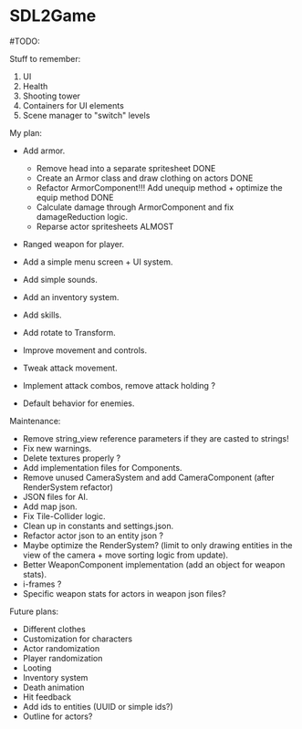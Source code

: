 # SDL2Game

#TODO:

Stuff to remember:
1. UI
2. Health
3. Shooting tower
4. Containers for UI elements
5. Scene manager to "switch" levels

My plan:
- Add armor.
	* Remove head into a separate spritesheet DONE
	* Create an Armor class and draw clothing on actors DONE
	* Refactor ArmorComponent!!! Add unequip method + optimize the equip method DONE
	* Calculate damage through ArmorComponent and fix damageReduction logic.
	* Reparse actor spritesheets ALMOST

- Ranged weapon for player.
- Add a simple menu screen + UI system.
- Add simple sounds.
- Add an inventory system.
- Add skills.
- Add rotate to Transform.
- Improve movement and controls.
- Tweak attack movement.
- Implement attack combos, remove attack holding ?
- Default behavior for enemies.

Maintenance:
- Remove string_view reference parameters if they are casted to strings!
- Fix new warnings.
- Delete textures properly ?
- Add implementation files for Components.
- Remove unused CameraSystem and add CameraComponent (after RenderSystem refactor)
- JSON files for AI.
- Add map json.
- Fix Tile-Collider logic.
- Clean up in constants and settings.json.
- Refactor actor json to an entity json ?
- Maybe optimize the RenderSystem? (limit to only drawing entities in the view of the camera + move sorting logic from update).
- Better WeaponComponent implementation (add an object for weapon stats).
- i-frames ?
- Specific weapon stats for actors in weapon json files?

Future plans:
- Different clothes
- Customization for characters
- Actor randomization
- Player randomization
- Looting
- Inventory system
- Death animation
- Hit feedback
- Add ids to entities (UUID or simple ids?)
- Outline for actors?